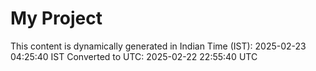 # My Project

This content is dynamically generated in Indian Time (IST): 2025-02-23 04:25:40 IST
Converted to UTC: 2025-02-22 22:55:40 UTC
